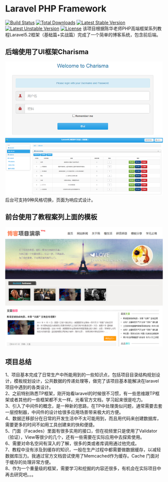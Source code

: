 # Laravel PHP Framework

[![Build Status](https://travis-ci.org/laravel/framework.svg)](https://travis-ci.org/laravel/framework)
[![Total Downloads](https://poser.pugx.org/laravel/framework/d/total.svg)](https://packagist.org/packages/laravel/framework)
[![Latest Stable Version](https://poser.pugx.org/laravel/framework/v/stable.svg)](https://packagist.org/packages/laravel/framework)
[![Latest Unstable Version](https://poser.pugx.org/laravel/framework/v/unstable.svg)](https://packagist.org/packages/laravel/framework)
[![License](https://poser.pugx.org/laravel/framework/license.svg)](https://packagist.org/packages/laravel/framework)
该项目根据陈华老师PHP高端框架系列教程Laravel5.2框架（基础篇+实战篇）完成了一个简单的博客系统，包含前后端。
## 后端使用了UI框架Charisma
![image](https://github.com/lingyunju/blog/blob/master/public/img/login.png)
![image](https://github.com/lingyunju/blog/blob/master/public/img/admin1.png)
后台可支持9种风格切换，页面为响应式设计。
## 前台使用了教程案列上面的模板
![image](https://github.com/lingyunju/blog/blob/master/public/img/index.png)

## 项目总结
1、项目基本完成了日常生产中所能用到的一些知识点，包括项目目录结构规划设计，模板规划设计，公共数据的传递处理等，做完了该项目基本能解决在laravel项目中遇到的各类设计。  
2、之前特别熟悉TP框架，刚开始看laravel的时候很不习惯，有一些思维跟TP框架或者其他的一些框架都不太一样。光看官方文档，学习起来很是吃力。  
3、引入了中间件的概念，是一种新的思路，在TP中处理类似问题，通常需要去套一层控制器，中间件的设计给很多应用场景带来极大的方便。  
4、数据迁移部分在日常的开发生活中不太可能用到，而且用代码来创建数据库，需要更多的时间不如用工具创建来的快和便捷。  
5、门面（Facades）里面有很多实用的接口，但在视频里只是使用了Validator（验证），View等很少的几个，还有一些需要在实际应用中去探索使用。  
6、需要对命名空间有深入的了解，很多的类或者库调用通过他完成。  
7、教程中没有涉及到缓存的知识，一般在生产过程中都需要做数据缓存，以减轻数据库压力。我通过官方文档尝试使用了Memcached作为缓存。Cache 门面对于缓存的处理非常方便。  
8、作为一个重量级的框架，需要学习和挖掘的内容还很多，有机会在实际项目中再去研究吧。。。

